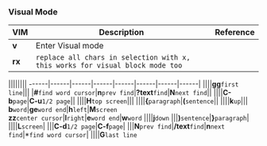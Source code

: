 ### Visual Mode
VIM|Description|Reference
---|-----------|---------
**v**|Enter Visual mode|
**rx**|`replace all chars in selection with x, this works for visual block mode too`|

||||||||
------|------|------|------|------|------|------|------|
||||**gg**`first line`|||
|**#**`find word cursor`|**n**`prev find`|**?text**`find`|**N**`next find`||
||||**C-b**`page`|**C-u**`1/2 page`||
||||**H**`top screen`|||
||||**{**`paragraph`|**(**`sentence`||
||||**k**`up`|||
**b**`word`|**ge**`word end`|**h**`left`|**M**`screen`<br>**zz**`center cursor`|**l**`right`|**e**`word end`|**w**`word`
||||**j**`down`
|||**)**`sentence`|**}**`paragraph`|
||||**L**`screen`|
|||**C-d**`1/2 page`|**C-f**`page`|
|||**N**`prev find`|**/text**`find`|**n**`next find`|*`find word cursor`|
||||**G**`last line`
